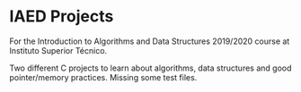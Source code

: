# IAED Projects
For the Introduction to Algorithms and Data Structures 2019/2020 course at Instituto Superior Técnico.

Two different C projects to learn about algorithms, data structures and good pointer/memory practices. Missing some test files.
